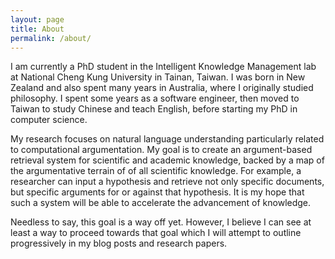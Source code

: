 ```yaml
---
layout: page
title: About
permalink: /about/
---
```


I am currently a PhD student in the Intelligent Knowledge Management lab
  at National Cheng Kung University in Tainan, Taiwan.
I was born in New Zealand and also spent many years in Australia,
  where I originally studied philosophy.
I spent some years as a software engineer, then moved to Taiwan to study
  Chinese and teach English, before starting my PhD in computer science.

My research focuses on natural language understanding particularly
  related to computational argumentation.
My goal is to create an argument-based retrieval system for scientific and
  academic knowledge, backed by a map of the argumentative terrain of
  of all scientific knowledge.
For example, a researcher can input a hypothesis and retrieve not only specific
  documents, but specific arguments for or against that hypothesis.
It is my hope that such a system will be able to accelerate the
  advancement of knowledge.

Needless to say, this goal is a way off yet.
However, I believe I can see at least a way to proceed towards that goal
  which I will attempt to outline progressively in my blog posts
  and research papers.
